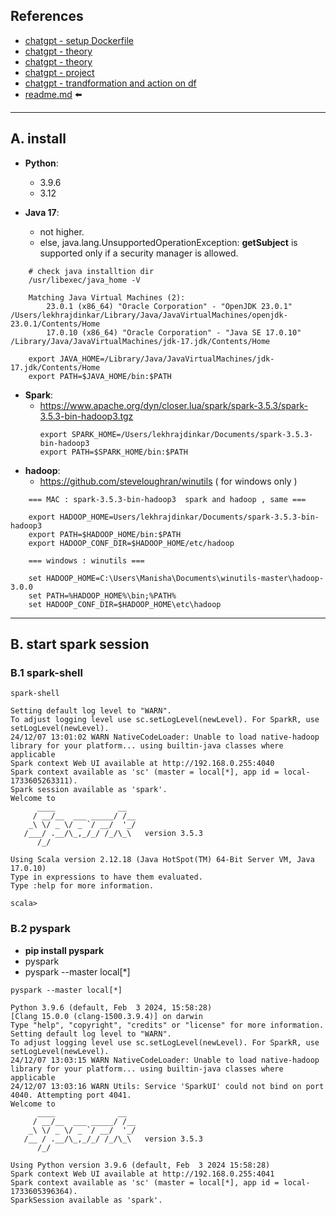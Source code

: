 ## References
- [chatgpt - setup Dockerfile](https://chatgpt.com/c/674f855d-41b4-800d-a76f-39b5e7bff18c)
- [chatgpt - theory](https://chatgpt.com/c/67548d97-6268-800d-a8af-b8ccf576e5f0)
- [chatgpt - theory](https://chatgpt.com/c/6754cff4-b63c-800d-9e2f-caba7735697e)
- [chatgpt - project](https://chatgpt.com/c/67554038-a4d4-800d-a0aa-d51f621943a5)
- [chatgpt - trandformation and action on df](https://chatgpt.com/c/67578727-cefc-800d-9b0d-20eee5402296)
- [readme.md](readme.md) ⬅️
---

## A. install 
- **Python**:
  - 3.9.6 
  - 3.12

- **Java 17**: 
  - not higher.
  - else, java.lang.UnsupportedOperationException: **getSubject** is supported only if a security manager is allowed.
```
    # check java installtion dir
    /usr/libexec/java_home -V
    
    Matching Java Virtual Machines (2):
        23.0.1 (x86_64) "Oracle Corporation" - "OpenJDK 23.0.1" /Users/lekhrajdinkar/Library/Java/JavaVirtualMachines/openjdk-23.0.1/Contents/Home
        17.0.10 (x86_64) "Oracle Corporation" - "Java SE 17.0.10" /Library/Java/JavaVirtualMachines/jdk-17.jdk/Contents/Home
    
    export JAVA_HOME=/Library/Java/JavaVirtualMachines/jdk-17.jdk/Contents/Home
    export PATH=$JAVA_HOME/bin:$PATH
```

- **Spark**: 
  - https://www.apache.org/dyn/closer.lua/spark/spark-3.5.3/spark-3.5.3-bin-hadoop3.tgz
    ```
    export SPARK_HOME=/Users/lekhrajdinkar/Documents/spark-3.5.3-bin-hadoop3
    export PATH=$SPARK_HOME/bin:$PATH
    ```
- **hadoop**:
  - https://github.com/steveloughran/winutils ( for windows only )
  
```
    === MAC : spark-3.5.3-bin-hadoop3  spark and hadoop , same ===
    
    export HADOOP_HOME=Users/lekhrajdinkar/Documents/spark-3.5.3-bin-hadoop3
    export PATH=$HADOOP_HOME/bin:$PATH
    export HADOOP_CONF_DIR=$HADOOP_HOME/etc/hadoop
    
    === windows : winutils ===
    
    set HADOOP_HOME=C:\Users\Manisha\Documents\winutils-master\hadoop-3.0.0
    set PATH=%HADOOP_HOME%\bin;%PATH%
    set HADOOP_CONF_DIR=$HADOOP_HOME\etc\hadoop
```

---
## B. start spark session
### B.1 spark-shell

```
spark-shell

Setting default log level to "WARN".
To adjust logging level use sc.setLogLevel(newLevel). For SparkR, use setLogLevel(newLevel).
24/12/07 13:01:02 WARN NativeCodeLoader: Unable to load native-hadoop library for your platform... using builtin-java classes where applicable
Spark context Web UI available at http://192.168.0.255:4040
Spark context available as 'sc' (master = local[*], app id = local-1733605263311).
Spark session available as 'spark'.
Welcome to
      ____              __
     / __/__  ___ _____/ /__
    _\ \/ _ \/ _ `/ __/  '_/
   /___/ .__/\_,_/_/ /_/\_\   version 3.5.3
      /_/
         
Using Scala version 2.12.18 (Java HotSpot(TM) 64-Bit Server VM, Java 17.0.10)
Type in expressions to have them evaluated.
Type :help for more information.

scala> 
```

### B.2 pyspark
- **pip install pyspark**
- pyspark 
- pyspark --master local[*]

```
pyspark --master local[*]

Python 3.9.6 (default, Feb  3 2024, 15:58:28) 
[Clang 15.0.0 (clang-1500.3.9.4)] on darwin
Type "help", "copyright", "credits" or "license" for more information.
Setting default log level to "WARN".
To adjust logging level use sc.setLogLevel(newLevel). For SparkR, use setLogLevel(newLevel).
24/12/07 13:03:15 WARN NativeCodeLoader: Unable to load native-hadoop library for your platform... using builtin-java classes where applicable
24/12/07 13:03:16 WARN Utils: Service 'SparkUI' could not bind on port 4040. Attempting port 4041.
Welcome to
      ____              __
     / __/__  ___ _____/ /__
    _\ \/ _ \/ _ `/ __/  '_/
   /__ / .__/\_,_/_/ /_/\_\   version 3.5.3
      /_/

Using Python version 3.9.6 (default, Feb  3 2024 15:58:28)
Spark context Web UI available at http://192.168.0.255:4041
Spark context available as 'sc' (master = local[*], app id = local-1733605396364).
SparkSession available as 'spark'.
```

